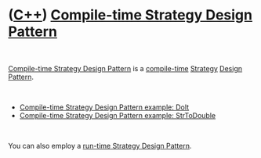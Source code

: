 
 

 

 

 

 

([C++](Cpp.md)) [Compile-time Strategy Design Pattern](CppCtStrategyDesignPattern.md)
=======================================================================================

 

[Compile-time Strategy Design Pattern](CppCtStrategyDesignPattern.md)
is a [compile-time](CppCompileTime.md)
[Strategy](CppDesignPatternStrategy.md) [Design
Pattern](CppDesignPattern.md).

 

-   [Compile-time Strategy Design Pattern example:
    DoIt](CppCtStrategyDesignPatternExampleDoIt.md)
-   [Compile-time Strategy Design Pattern example:
    StrToDouble](CppCtStrategyDesignPatternExampleStrToDouble.md)

 

You can also employ a [run-time Strategy Design
Pattern](CppStrategyDesignPatternExampleStrToDouble.md).

 

 

 

 

 

 

